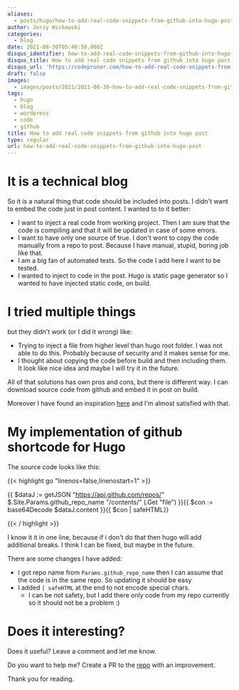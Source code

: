 ```yaml
---
aliases:
  - posts/hugo/how-to-add-real-code-snippets-from-github-into-hugo-post
author: Jerzy Wickowski
categories:
  - blog
date: 2021-08-30T05:40:58.000Z
disqus_identifier: how-to-add-real-code-snippets-from-github-into-hugo-post
disqus_title: How to add real code snippets from github into hugo post
disqus_url: 'https://codepruner.com/how-to-add-real-code-snippets-from-github-into-hugo-post'
draft: false
images:
  - images/posts/2021/2021-08-30-how-to-add-real-code-snippets-from-github-into-hugo-post.png
tags:
  - hugo
  - blog
  - wordpress
  - code
  - github
title: How to add real code snippets from github into hugo post
type: regular
url: how-to-add-real-code-snippets-from-github-into-hugo-post
---
```


# It is a technical blog

So it is a natural thing that code should be included into posts. I didn't want to embed the code just in post content. I wanted to to it better:

- I want to inject a real code from working project. Then I am sure that the code is compiling and that it will be updated in case of some errors.
- I want to have only one source of true. I don't wont to copy the code manually from a repo to post. Because I have manual, stupid, boring job like that.
- I am a big fan of automated tests. So the code I add here I want to be tested.
- I wanted to inject to code in the post. Hugo is static page generator so I wanted to have injected static code, on build.

# I tried multiple things

but they didn't work (or I did it wrong)
like:

- Trying to inject a file from higher level than hugo root folder. I was not able to do this. Probably because of security and it makes sense for me.
- I thought about copying the code before build and then including them. It look like nice idea and maybe I will try it in the future.

All of that solutions has own pros and cons, but there is different way.
I can download source code from github and embed it in post on build.

Moreover I have found an inspiration [here](https://github.com/haideralipunjabi/hugo-shortcodes) and I'm almost satisfied with that.

# My implementation of github shortcode for Hugo

The source code looks like this:

{{< highlight  go "linenos=false,linenostart=1" >}}

{{ $dataJ := getJSON "https://api.github.com/repos/"  $.Site.Params.github_repo_name  "/contents/"  (.Get "file")  }}{{ $con := base64Decode $dataJ.content }}{{ $con | safeHTML}}

{{< / highlight >}}

I know it it in one line, because if i don't do that then hugo will add additional breaks. I think I can be fixed, but maybe in the future.

There are some changes I have added:

- I got repo name from `Params.github_repo_name` then I can assume that the code is in the same repo. So updating it should be easy
- I added `| safeHTML` at the end to not encode special chars.
  - I can be not safety, but I add there only code from my repo currently so it should not be a problem :)

# Does it interesting?

Does it useful? Leave a comment and let me know.

Do you want to help me? Create a PR to the [repo](https://github.com/jwickowski/codepruner.com) with an improvement.

Thank you for reading.

